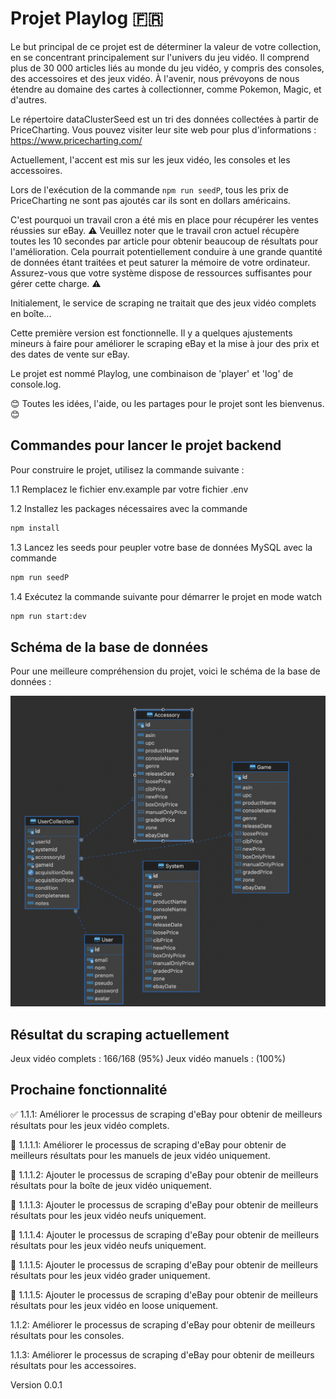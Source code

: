 # Projet Playlog 🇫🇷

Le but principal de ce projet est de déterminer la valeur de votre collection, en se concentrant principalement sur l'univers du jeu vidéo. Il comprend plus de 30 000 articles liés au monde du jeu vidéo, y compris des consoles, des accessoires et des jeux vidéo. À l'avenir, nous prévoyons de nous étendre au domaine des cartes à collectionner, comme Pokemon, Magic, et d'autres.

Le répertoire dataClusterSeed est un tri des données collectées à partir de PriceCharting. Vous pouvez visiter leur site web pour plus d'informations : https://www.pricecharting.com/


Actuellement, l'accent est mis sur les jeux vidéo, les consoles et les accessoires.

Lors de l'exécution de la commande `npm run seedP`, tous les prix de PriceCharting ne sont pas ajoutés car ils sont en dollars américains.

C'est pourquoi un travail cron a été mis en place pour récupérer les ventes réussies sur eBay. ⚠️ Veuillez noter que le travail cron actuel récupère toutes les 10 secondes par article pour obtenir beaucoup de résultats pour l'amélioration. Cela pourrait potentiellement conduire à une grande quantité de données étant traitées et peut saturer la mémoire de votre ordinateur. Assurez-vous que votre système dispose de ressources suffisantes pour gérer cette charge. ⚠️

Initialement, le service de scraping ne traitait que des jeux vidéo complets en boîte...

Cette première version est fonctionnelle. Il y a quelques ajustements mineurs à faire pour améliorer le scraping eBay et la mise à jour des prix et des dates de vente sur eBay.

Le projet est nommé Playlog, une combinaison de 'player' et 'log' de console.log.

😊 Toutes les idées, l'aide, ou les partages pour le projet sont les bienvenus. 😊

## Commandes pour lancer le projet backend

Pour construire le projet, utilisez la commande suivante :

1.1 Remplacez le fichier env.example par votre fichier .env

1.2 Installez les packages nécessaires avec la commande

```bash
npm install
```

1.3 Lancez les seeds pour peupler votre base de données MySQL avec la commande

```bash
npm run seedP
```

1.4 Exécutez la commande suivante pour démarrer le projet en mode watch

```bash
npm run start:dev
```

## Schéma de la base de données
Pour une meilleure compréhension du projet, voici le schéma de la base de données :

![Schéma de la base de données](/img/Database.png)

## Résultat du scraping actuellement
Jeux vidéo complets : 166/168 (95%)
Jeux vidéo manuels : (100%)


## Prochaine fonctionnalité

✅ 1.1.1: Améliorer le processus de scraping d'eBay pour obtenir de meilleurs résultats pour les jeux vidéo complets.

🚧 1.1.1.1: Améliorer le processus de scraping d'eBay pour obtenir de meilleurs résultats pour les manuels de jeux vidéo uniquement.

🚧 1.1.1.2: Ajouter le processus de scraping d'eBay pour obtenir de meilleurs résultats pour la boîte de jeux vidéo uniquement.

🚧 1.1.1.3: Ajouter le processus de scraping d'eBay pour obtenir de meilleurs résultats pour les jeux vidéo neufs uniquement.

🚧 1.1.1.4: Ajouter le processus de scraping d'eBay pour obtenir de meilleurs résultats pour les jeux vidéo neufs uniquement.

🚧 1.1.1.5: Ajouter le processus de scraping d'eBay pour obtenir de meilleurs résultats pour les jeux vidéo grader uniquement.

🚧 1.1.1.5: Ajouter le processus de scraping d'eBay pour obtenir de meilleurs résultats pour les jeux vidéo en loose uniquement.

1.1.2: Améliorer le processus de scraping d'eBay pour obtenir de meilleurs résultats pour les consoles.

1.1.3: Améliorer le processus de scraping d'eBay pour obtenir de meilleurs résultats pour les accessoires.


Version 0.0.1